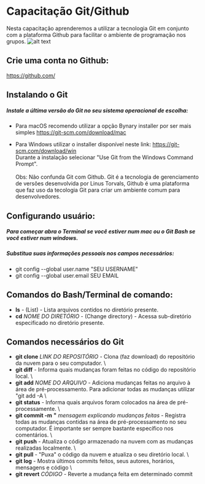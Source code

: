 # Capacitação Git/Github
Nesta capacitação aprenderemos a utilizar a tecnologia Git em conjunto com a plataforma Github para facilitar o ambiente de programação nos grupos.
![alt text](https://upload.wikimedia.org/wikipedia/commons/thumb/e/e0/Git-logo.svg/1200px-Git-logo.svg.png)

## Crie uma conta no Github:
https://github.com/

## Instalando o Git
##### Instale a última versão do Git no seu sistema operacional de escolha:

* Para macOS recomendo utilizar a opção Bynary installer por ser mais simples
https://git-scm.com/download/mac

* Para Windows utilizar o installer disponível neste link:
https://git-scm.com/download/win \
Durante a instalação selecionar "Use Git from the Windows Command Prompt".\
\
Obs: Não confunda Git com Github. Git é a tecnologia de gerenciamento de versões desenvolvida por Linus Torvals, Github é uma plataforma que faz uso da tecologia Git para criar um ambiente comum para desenvolvedores. 

## Configurando usuário:
##### Para começar abra o Terminal se você estiver num mac ou o Git Bash se você estiver num windows. 
##### Substitua suas informações pessoais nos campos necessários:
* git config --global user.name "SEU USERNAME"
* git config --global user.email SEU EMAIL

## Comandos do Bash/Terminal de comando:
* **ls** - (List) - Lista arquivos contidos no diretório presente.
* **cd** *NOME DO DIRETÓRIO* - (Change directory) - Acessa sub-diretório especificado no diretório presente.

## Comandos necessários do Git
* **git clone** *LINK DO REPOSITÓRIO* - Clona (faz download) do repositório da nuvem para o seu computador.
\
* **git diff** - Informa quais mudanças foram feitas no código do repositório local.
\
* **git add** *NOME DO ARQUIVO* - Adiciona mudanças feitas no arquivo à área de pré-processamento. Para adicionar todas as mudanças utilizar "git add -A
\
* **git status** - Informa quais arquivos foram colocados na área de pré-processamente.
\
* **git commit -m** **"** *mensagem explicando mudanças feitas* - Registra todas as mudanças contidas na área de pré-processamento no seu computador. É importante ser sempre bastante específico nos comentários.
\
* **git push** - Atualiza o código armazenado na nuvem com as mudanças realizadas localmente.
\
* **git pull** - "Puxa" o código da nuvem e atualiza o seu diretório local.
\
* **git log** - Mostra últimos commits feitos, seus autores, horários, mensagens e código
\
* **git revert** *CÓDIGO* - Reverte a mudança feita em determinado commit
